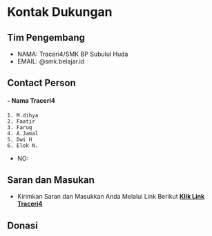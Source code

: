 
# Kontak Dukungan

## Tim Pengembang
- NAMA: Traceri4/SMK BP Subulul Huda
- EMAIL: @smk.belajar.id

## Contact Person 
#### - Nama Traceri4
    1. M.dihya
    2. Faatir
    3. Faruq
    4. A.Jamal
    5. Dwi H
    6. Elok N.
- NO: 

## Saran dan Masukan
- Kirimkan Saran dan Masukkan Anda Melalui Link Berikut
[**Klik Link Traceri4**](mailto:muhammad.dihya397@smk.belajar.id)


## Donasi 

